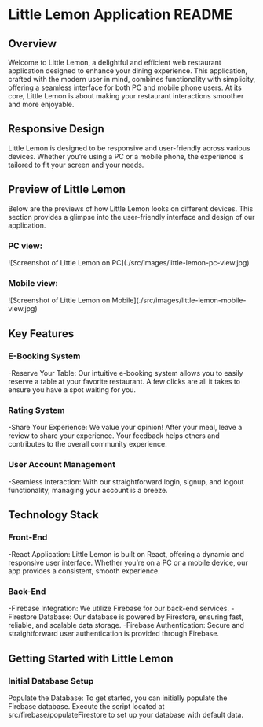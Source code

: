 <h1>Little Lemon Application README</h1>
<h2>Overview</h2>
Welcome to Little Lemon, a delightful and efficient web restaurant application designed to enhance your dining experience. This application, crafted with the modern user in mind, combines functionality with simplicity, offering a seamless interface for both PC and mobile phone users. At its core, Little Lemon is about making your restaurant interactions smoother and more enjoyable.

<h2>Responsive Design</h2>
Little Lemon is designed to be responsive and user-friendly across various devices. Whether you’re using a PC or a mobile phone, the experience is tailored to fit your screen and your needs.

<h2>Preview of Little Lemon</h2>
Below are the previews of how Little Lemon looks on different devices. This section provides a glimpse into the user-friendly interface and design of our application.

<h3>PC view:</h3>
![Screenshot of Little Lemon on PC](./src/images/little-lemon-pc-view.jpg)

<h3>Mobile view:</h3>
![Screenshot of Little Lemon on Mobile](./src/images/little-lemon-mobile-view.jpg)

<h2>Key Features</h2>
<h3>E-Booking System</h3>
-Reserve Your Table: Our intuitive e-booking system allows you to easily reserve a table at your favorite restaurant. A few clicks are all it takes to ensure you have a spot waiting for you.

<h3>Rating System</h3>
-Share Your Experience: We value your opinion! After your meal, leave a review to share your experience. Your feedback helps others and contributes to the overall community experience.

<h3>User Account Management</h3>
-Seamless Interaction: With our straightforward login, signup, and logout functionality, managing your account is a breeze.

<h2>Technology Stack</h2>
<h3>Front-End</h3>
-React Application: Little Lemon is built on React, offering a dynamic and responsive user interface. Whether you’re on a PC or a mobile device, our app provides a consistent, smooth experience.

<h3>Back-End</h3>
-Firebase Integration: We utilize Firebase for our back-end services.
    -Firestore Database: Our database is powered by Firestore, ensuring fast, reliable, and scalable data storage.
    -Firebase Authentication: Secure and straightforward user authentication is provided through Firebase.

<h2>Getting Started with Little Lemon</h2>
<h3>Initial Database Setup</h3>
Populate the Database: To get started, you can initially populate the Firebase database. Execute the script located at src/firebase/populateFirestore to set up your database with default data.
